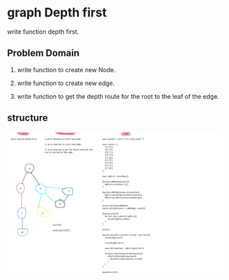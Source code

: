 # graph Depth first

write function depth first.

## Problem Domain

1. write function to create new Node.

2. write function to create new edge.

3. write function to get the depth route for the root to the leaf of the edge.

## structure

![depth first](./DEPTH%20FIRST.png)
